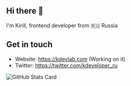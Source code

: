## Hi there 👋

I'm Kirill, frontend developer from 🇷🇺 Russia  

## Get in touch
 * Website: https://kdevlab.com (Working on it)
 * Twitter: https://twitter.com/kdeveloper_ru

![GitHub Stats Card](https://github-readme-stats.vercel.app/api?username=miuirussia&show_icons=true&theme=tokyonight)

<!--
**miuirussia/miuirussia** is a ✨ _special_ ✨ repository because its `README.md` (this file) appears on your GitHub profile.

Here are some ideas to get you started:

- 🔭 I’m currently working on ...
- 🌱 I’m currently learning ...
- 👯 I’m looking to collaborate on ...
- 🤔 I’m looking for help with ...
- 💬 Ask me about ...
- 📫 How to reach me: ...
- 😄 Pronouns: ...
- ⚡ Fun fact: ...
-->
